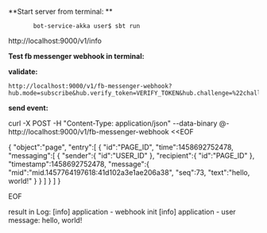 
**Start server from terminal: **
           
           bot-service-akka user$ sbt run


http://localhost:9000/v1/info


**Test fb messenger webhook in terminal:**

**validate:**
   
    http://localhost:9000/v1/fb-messenger-webhook?hub.mode=subscribe&hub.verify_token=VERIFY_TOKEN&hub.challenge=%22challenge%22

**send event:**

curl -X POST -H "Content-Type: application/json" --data-binary @- http://localhost:9000/v1/fb-messenger-webhook <<EOF

{
        "object":"page",
        "entry":[
        {
          "id":"PAGE_ID",
          "time":1458692752478,
          "messaging":[
           {
            "sender":{
              "id":"USER_ID"
            },
            "recipient":{
              "id":"PAGE_ID"
            },
            "timestamp":1458692752478,
            "message":{
               "mid":"mid.1457764197618:41d102a3e1ae206a38",
               "seq":73,
               "text":"hello, world!"
             }
          }  ]
        }
        ]
      }
      
EOF

result in Log:
[info] application - webhook init
[info] application - user message: hello, world!
